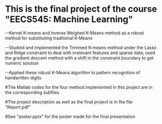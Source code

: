 This is the final project of the course "EECS545: Machine Learning"
===================================================================

--Kernel K-means and Inverse Weighed K-Means method as a robust method for substituting traditional K-Means

--Studied and implemented the Trimmed K-means method under the Lasso and Ridge constraint to deal with irrelevant features and sparse data; used the gradient descent method with a shift in the constraint boundary to get numeric solution

--Applied these robust K-Means algorithm to pattern recognition of handwritten digits





#The Matlab codes for the four method implemented in this project are in the corresponding subfiles

#The project description as well as the final project is in the file "Report.pdf"

#See "poster.pptx" for the poster made for the final presentation
